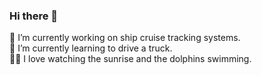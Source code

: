 ### Hi there 👋
🚢 I’m currently working on ship cruise tracking systems.<br>
🚚 I’m currently learning to drive a truck.<br>
🌅🐬 I love watching the sunrise and the dolphins swimming.
